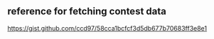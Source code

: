 ## reference for fetching contest data
https://gist.github.com/ccd97/58cca1bcfcf3d5db677b70683ff3e8e1
